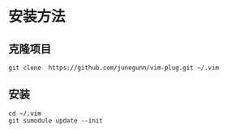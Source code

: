 # 安装方法
## 克隆项目
`git clone  https://github.com/junegunn/vim-plug.git ~/.vim`
## 安装 
```
cd ~/.vim
git sumodule update --init
```
